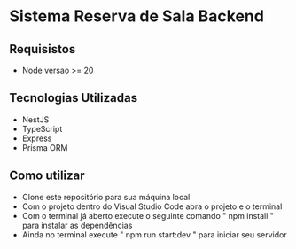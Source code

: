 # Sistema Reserva de Sala Backend

## Requisistos

- Node versao >= 20

## Tecnologias Utilizadas

- NestJS
- TypeScript
- Express
- Prisma ORM

## Como utilizar

- Clone este repositório para sua máquina local
- Com o projeto dentro do Visual Studio Code abra o projeto e o terminal
- Com o terminal já aberto execute o seguinte comando " npm install " para instalar as dependências
- Ainda no terminal execute " npm run start:dev " para iniciar seu servidor
